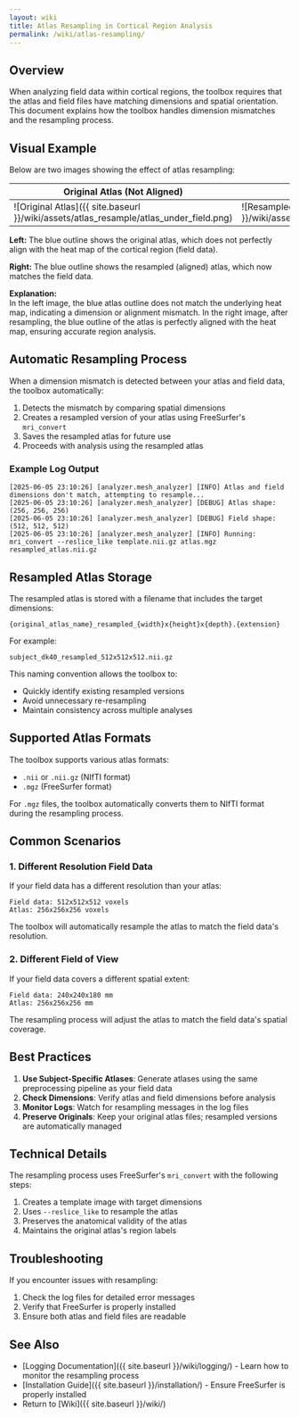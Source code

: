 ```yaml
---
layout: wiki
title: Atlas Resampling in Cortical Region Analysis
permalink: /wiki/atlas-resampling/
---
```


## Overview

When analyzing field data within cortical regions, the toolbox requires that the atlas and field files have matching dimensions and spatial orientation. This document explains how the toolbox handles dimension mismatches and the resampling process.

## Visual Example

Below are two images showing the effect of atlas resampling:

| Original Atlas (Not Aligned) | Resampled Atlas (Aligned) |
|-----------------------------|---------------------------|
| ![Original Atlas]({{ site.baseurl }}/wiki/assets/atlas_resample/atlas_under_field.png) | ![Resampled Atlas]({{ site.baseurl }}/wiki/assets/atlas_resample/aligned_atlas_under_field.png) |

**Left:** The blue outline shows the original atlas, which does not perfectly align with the heat map of the cortical region (field data).

**Right:** The blue outline shows the resampled (aligned) atlas, which now matches the field data.

**Explanation:**  
In the left image, the blue atlas outline does not match the underlying heat map, indicating a dimension or alignment mismatch. In the right image, after resampling, the blue outline of the atlas is perfectly aligned with the heat map, ensuring accurate region analysis.

## Automatic Resampling Process

When a dimension mismatch is detected between your atlas and field data, the toolbox automatically:

1. Detects the mismatch by comparing spatial dimensions
2. Creates a resampled version of your atlas using FreeSurfer's `mri_convert`
3. Saves the resampled atlas for future use
4. Proceeds with analysis using the resampled atlas

### Example Log Output

```
[2025-06-05 23:10:26] [analyzer.mesh_analyzer] [INFO] Atlas and field dimensions don't match, attempting to resample...
[2025-06-05 23:10:26] [analyzer.mesh_analyzer] [DEBUG] Atlas shape: (256, 256, 256)
[2025-06-05 23:10:26] [analyzer.mesh_analyzer] [DEBUG] Field shape: (512, 512, 512)
[2025-06-05 23:10:26] [analyzer.mesh_analyzer] [INFO] Running: mri_convert --reslice_like template.nii.gz atlas.mgz resampled_atlas.nii.gz
```

## Resampled Atlas Storage

The resampled atlas is stored with a filename that includes the target dimensions:

```
{original_atlas_name}_resampled_{width}x{height}x{depth}.{extension}
```

For example:
```
subject_dk40_resampled_512x512x512.nii.gz
```

This naming convention allows the toolbox to:
- Quickly identify existing resampled versions
- Avoid unnecessary re-resampling
- Maintain consistency across multiple analyses

## Supported Atlas Formats

The toolbox supports various atlas formats:
- `.nii` or `.nii.gz` (NIfTI format)
- `.mgz` (FreeSurfer format)

For `.mgz` files, the toolbox automatically converts them to NIfTI format during the resampling process.

## Common Scenarios

### 1. Different Resolution Field Data

If your field data has a different resolution than your atlas:
```
Field data: 512x512x512 voxels
Atlas: 256x256x256 voxels
```
The toolbox will automatically resample the atlas to match the field data's resolution.

### 2. Different Field of View

If your field data covers a different spatial extent:
```
Field data: 240x240x180 mm
Atlas: 256x256x256 mm
```
The resampling process will adjust the atlas to match the field data's spatial coverage.

## Best Practices

1. **Use Subject-Specific Atlases**: Generate atlases using the same preprocessing pipeline as your field data
2. **Check Dimensions**: Verify atlas and field dimensions before analysis
3. **Monitor Logs**: Watch for resampling messages in the log files
4. **Preserve Originals**: Keep your original atlas files; resampled versions are automatically managed

## Technical Details

The resampling process uses FreeSurfer's `mri_convert` with the following steps:

1. Creates a template image with target dimensions
2. Uses `--reslice_like` to resample the atlas
3. Preserves the anatomical validity of the atlas
4. Maintains the original atlas's region labels

## Troubleshooting

If you encounter issues with resampling:

1. Check the log files for detailed error messages
2. Verify that FreeSurfer is properly installed
3. Ensure both atlas and field files are readable

## See Also

- [Logging Documentation]({{ site.baseurl }}/wiki/logging/) - Learn how to monitor the resampling process
- [Installation Guide]({{ site.baseurl }}/installation/) - Ensure FreeSurfer is properly installed
- Return to [Wiki]({{ site.baseurl }}/wiki/)
